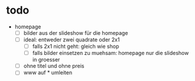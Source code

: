 # todo
- homepage
  - [ ] bilder aus der slideshow für die homepage
  - [ ] ideal: entweder zwei quadrate oder 2x1
    - [ ] falls 2x1 nicht geht: gleich wie shop
    - [ ] falls bilder einsetzen zu muehsam: homepage nur die slideshow in groesser
  - [ ] ohne titel und ohne preis
  - [ ] www auf * umleiten